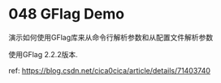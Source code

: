 # 048 GFlag Demo

演示如何使用GFlag库来从命令行解析参数和从配置文件解析参数

使用GFlag 2.2.2版本.

ref: https://blog.csdn.net/cica0cica/article/details/71403740